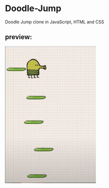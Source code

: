 # Doodle-Jump
Doodle Jump clone in JavaScript, HTML and CSS

## preview:
<img src="https://github.com/yaelshteiman/js-doodle-jump/blob/main/preview.png" width="300" alt="">
